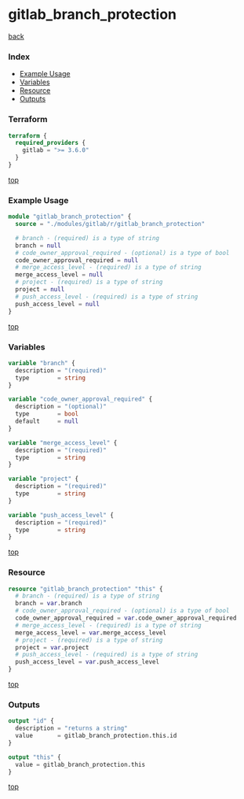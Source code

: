 # gitlab_branch_protection

[back](../gitlab.md)

### Index

- [Example Usage](#example-usage)
- [Variables](#variables)
- [Resource](#resource)
- [Outputs](#outputs)

### Terraform

```terraform
terraform {
  required_providers {
    gitlab = ">= 3.6.0"
  }
}
```

[top](#index)

### Example Usage

```terraform
module "gitlab_branch_protection" {
  source = "./modules/gitlab/r/gitlab_branch_protection"

  # branch - (required) is a type of string
  branch = null
  # code_owner_approval_required - (optional) is a type of bool
  code_owner_approval_required = null
  # merge_access_level - (required) is a type of string
  merge_access_level = null
  # project - (required) is a type of string
  project = null
  # push_access_level - (required) is a type of string
  push_access_level = null
}
```

[top](#index)

### Variables

```terraform
variable "branch" {
  description = "(required)"
  type        = string
}

variable "code_owner_approval_required" {
  description = "(optional)"
  type        = bool
  default     = null
}

variable "merge_access_level" {
  description = "(required)"
  type        = string
}

variable "project" {
  description = "(required)"
  type        = string
}

variable "push_access_level" {
  description = "(required)"
  type        = string
}
```

[top](#index)

### Resource

```terraform
resource "gitlab_branch_protection" "this" {
  # branch - (required) is a type of string
  branch = var.branch
  # code_owner_approval_required - (optional) is a type of bool
  code_owner_approval_required = var.code_owner_approval_required
  # merge_access_level - (required) is a type of string
  merge_access_level = var.merge_access_level
  # project - (required) is a type of string
  project = var.project
  # push_access_level - (required) is a type of string
  push_access_level = var.push_access_level
}
```

[top](#index)

### Outputs

```terraform
output "id" {
  description = "returns a string"
  value       = gitlab_branch_protection.this.id
}

output "this" {
  value = gitlab_branch_protection.this
}
```

[top](#index)